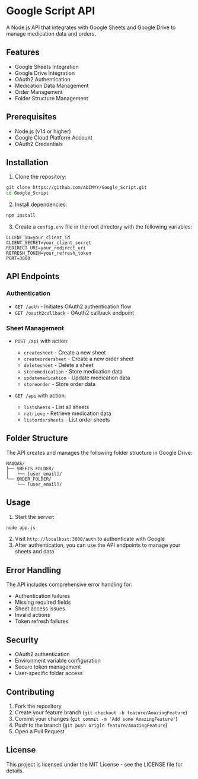 # Google Script API

A Node.js API that integrates with Google Sheets and Google Drive to manage medication data and orders.

## Features

- Google Sheets Integration
- Google Drive Integration
- OAuth2 Authentication
- Medication Data Management
- Order Management
- Folder Structure Management

## Prerequisites

- Node.js (v14 or higher)
- Google Cloud Platform Account
- OAuth2 Credentials

## Installation

1. Clone the repository:

```bash
git clone https://github.com/ADIMYY/Google_Script.git
cd Google_Script
```

2. Install dependencies:

```bash
npm install
```

3. Create a `config.env` file in the root directory with the following variables:

```env
CLIENT_ID=your_client_id
CLIENT_SECRET=your_client_secret
REDIRECT_URI=your_redirect_uri
REFRESH_TOKEN=your_refresh_token
PORT=3000
```

## API Endpoints

### Authentication

- `GET /auth` - Initiates OAuth2 authentication flow
- `GET /oauth2callback` - OAuth2 callback endpoint

### Sheet Management

- `POST /api` with action:

  - `createsheet` - Create a new sheet
  - `createordersheet` - Create a new order sheet
  - `deletesheet` - Delete a sheet
  - `storemedication` - Store medication data
  - `updatemedication` - Update medication data
  - `storeorder` - Store order data

- `GET /api` with action:
  - `listsheets` - List all sheets
  - `retrieve` - Retrieve medication data
  - `listordersheets` - List order sheets

## Folder Structure

The API creates and manages the following folder structure in Google Drive:

```
NAQQAS/
├── SHEETS_FOLDER/
│   └── [user_email]/
└── ORDER_FOLDER/
    └── [user_email]/
```

## Usage

1. Start the server:

```bash
node app.js
```

2. Visit `http://localhost:3000/auth` to authenticate with Google
3. After authentication, you can use the API endpoints to manage your sheets and data

## Error Handling

The API includes comprehensive error handling for:

- Authentication failures
- Missing required fields
- Sheet access issues
- Invalid actions
- Token refresh failures

## Security

- OAuth2 authentication
- Environment variable configuration
- Secure token management
- User-specific folder access

## Contributing

1. Fork the repository
2. Create your feature branch (`git checkout -b feature/AmazingFeature`)
3. Commit your changes (`git commit -m 'Add some AmazingFeature'`)
4. Push to the branch (`git push origin feature/AmazingFeature`)
5. Open a Pull Request

## License

This project is licensed under the MIT License - see the LICENSE file for details.
